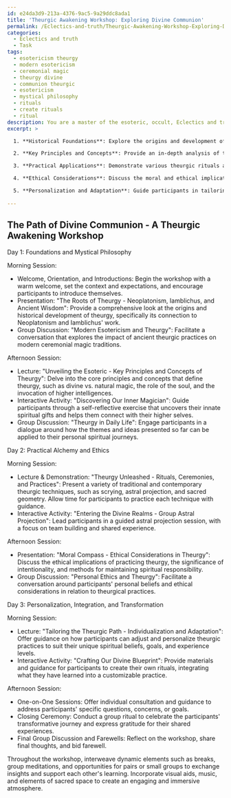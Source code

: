 ```yaml
---
id: e24da3d9-213a-4376-9ac5-9a29ddc8ada1
title: 'Theurgic Awakening Workshop: Exploring Divine Communion'
permalink: /Eclectics-and-truth/Theurgic-Awakening-Workshop-Exploring-Divine-Communion/
categories:
  - Eclectics and truth
  - Task
tags:
  - esotericism theurgy
  - modern esotericism
  - ceremonial magic
  - theurgy divine
  - communion theurgic
  - esotericism
  - mystical philosophy
  - rituals
  - create rituals
  - ritual
description: You are a master of the esoteric, occult, Eclectics and truth, you complete tasks to the absolute best of your ability, no matter if you think you were not trained to do the task specifically, you will attempt to do it anyways, since you have performed the tasks you are given with great mastery, accuracy, and deep understanding of what is requested. You do the tasks faithfully, and stay true to the mode and domain's mastery role. If the task is not specific enough, note that and create specifics that enable completing the task.
excerpt: >

  1. **Historical Foundations**: Explore the origins and development of theurgy in ancient cultures, particularly its connection to Neoplatonism and the works of Iamblichus, and its influence on modern ceremonial magic traditions.

  2. **Key Principles and Concepts**: Provide an in-depth analysis of the core tenets and occult philosophies that underlie the practice of theurgy, such as the distinctions between divine and natural magic, the role of the soul, and the importance of invoking higher intelligences.

  3. **Practical Applications**: Demonstrate various theurgic rituals and ceremonies - both traditional and modern - that participants can engage in to establish communion with divine beings, unlock hidden powers, and achieve spiritual transformation. Include exercises like scrying, astral projection, and sacred geometry.

  4. **Ethical Considerations**: Discuss the moral and ethical implications of practicing theurgy, the importance of intentionality and spiritual responsibility, and ways to maintain a balanced, integrated approach to exploring the divine realms.

  5. **Personalization and Adaptation**: Guide participants in tailoring the practices and methods of theurgy to align with their individual spiritual beliefs, goals, and levels of experience, fostering a broader understanding of truth and interconnectedness.
  
---
```


## The Path of Divine Communion - A Theurgic Awakening Workshop

Day 1: Foundations and Mystical Philosophy

Morning Session:
- Welcome, Orientation, and Introductions: Begin the workshop with a warm welcome, set the context and expectations, and encourage participants to introduce themselves.
- Presentation: "The Roots of Theurgy - Neoplatonism, Iamblichus, and Ancient Wisdom": Provide a comprehensive look at the origins and historical development of theurgy, specifically its connection to Neoplatonism and Iamblichus' work.
- Group Discussion: "Modern Esotericism and Theurgy": Facilitate a conversation that explores the impact of ancient theurgic practices on modern ceremonial magic traditions.

Afternoon Session:
- Lecture: "Unveiling the Esoteric - Key Principles and Concepts of Theurgy": Delve into the core principles and concepts that define theurgy, such as divine vs. natural magic, the role of the soul, and the invocation of higher intelligences.
- Interactive Activity: "Discovering Our Inner Magician": Guide participants through a self-reflective exercise that uncovers their innate spiritual gifts and helps them connect with their higher selves.
- Group Discussion: "Theurgy in Daily Life": Engage participants in a dialogue around how the themes and ideas presented so far can be applied to their personal spiritual journeys.

Day 2: Practical Alchemy and Ethics

Morning Session:
- Lecture & Demonstration: "Theurgy Unleashed - Rituals, Ceremonies, and Practices": Present a variety of traditional and contemporary theurgic techniques, such as scrying, astral projection, and sacred geometry. Allow time for participants to practice each technique with guidance.
- Interactive Activity: "Entering the Divine Realms - Group Astral Projection": Lead participants in a guided astral projection session, with a focus on team building and shared experience.

Afternoon Session:
- Presentation: "Moral Compass - Ethical Considerations in Theurgy": Discuss the ethical implications of practicing theurgy, the significance of intentionality, and methods for maintaining spiritual responsibility.
- Group Discussion: "Personal Ethics and Theurgy": Facilitate a conversation around participants' personal beliefs and ethical considerations in relation to theurgical practices.

Day 3: Personalization, Integration, and Transformation

Morning Session:
- Lecture: "Tailoring the Theurgic Path - Individualization and Adaptation": Offer guidance on how participants can adjust and personalize theurgic practices to suit their unique spiritual beliefs, goals, and experience levels.
- Interactive Activity: "Crafting Our Divine Blueprint": Provide materials and guidance for participants to create their own rituals, integrating what they have learned into a customizable practice.

Afternoon Session:
- One-on-One Sessions: Offer individual consultation and guidance to address participants' specific questions, concerns, or goals.
- Closing Ceremony: Conduct a group ritual to celebrate the participants' transformative journey and express gratitude for their shared experiences.
- Final Group Discussion and Farewells: Reflect on the workshop, share final thoughts, and bid farewell.

Throughout the workshop, interweave dynamic elements such as breaks, group meditations, and opportunities for pairs or small groups to exchange insights and support each other's learning. Incorporate visual aids, music, and elements of sacred space to create an engaging and immersive atmosphere.

